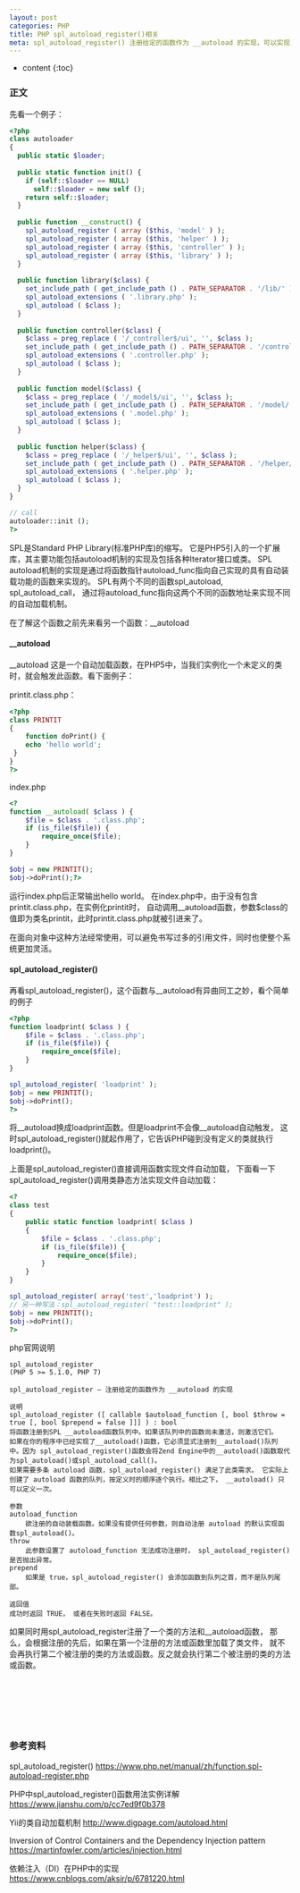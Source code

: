 ```yaml
---
layout: post
categories: PHP
title: PHP spl_autoload_register()相关
meta: spl_autoload_register() 注册给定的函数作为 __autoload 的实现，可以实现文件自动require，函数自动加载
---
```

* content
{:toc}

### 正文

先看一个例子：
```php
<?php
class autoloader 
{
  public static $loader;
  
  public static function init() {
    if (self::$loader == NULL)
      self::$loader = new self ();
    return self::$loader;
  }
  
  public function __construct() {
    spl_autoload_register ( array ($this, 'model' ) );
    spl_autoload_register ( array ($this, 'helper' ) );
    spl_autoload_register ( array ($this, 'controller' ) );
    spl_autoload_register ( array ($this, 'library' ) );
  }
  
  public function library($class) {
    set_include_path ( get_include_path () . PATH_SEPARATOR . '/lib/' );
    spl_autoload_extensions ( '.library.php' );
    spl_autoload ( $class );
  }
  
  public function controller($class) {
    $class = preg_replace ( '/_controller$/ui', '', $class );
    set_include_path ( get_include_path () . PATH_SEPARATOR . '/controller/' );
    spl_autoload_extensions ( '.controller.php' );
    spl_autoload ( $class );
  }
  
  public function model($class) {
    $class = preg_replace ( '/_model$/ui', '', $class );
    set_include_path ( get_include_path () . PATH_SEPARATOR . '/model/' );
    spl_autoload_extensions ( '.model.php' );
    spl_autoload ( $class );
  }
  
  public function helper($class) {
    $class = preg_replace ( '/_helper$/ui', '', $class );
    set_include_path ( get_include_path () . PATH_SEPARATOR . '/helper/' );
    spl_autoload_extensions ( '.helper.php' );
    spl_autoload ( $class );
  }
}

// call
autoloader::init ();
?>
```

SPL是Standard PHP Library(标准PHP库)的缩写。
它是PHP5引入的一个扩展库，其主要功能包括autoload机制的实现及包括各种Iterator接口或类。
SPL autoload机制的实现是通过将函数指针autoload_func指向自己实现的具有自动装载功能的函数来实现的。
SPL有两个不同的函数spl_autoload, spl_autoload_call，
通过将autoload_func指向这两个不同的函数地址来实现不同的自动加载机制。

在了解这个函数之前先来看另一个函数：__autoload

#### __autoload

__autoload 这是一个自动加载函数，在PHP5中，当我们实例化一个未定义的类时，就会触发此函数。看下面例子：

printit.class.php：
```php
<?php
class PRINTIT 
{
    function doPrint() {
    echo 'hello world';
 }
}
?>
```

index.php
```php
<?
function __autoload( $class ) {
    $file = $class . '.class.php';
    if (is_file($file)) {
        require_once($file);
    }
}

$obj = new PRINTIT();
$obj->doPrint();?>
```

运行index.php后正常输出hello world。
在index.php中，由于没有包含printit.class.php，在实例化printit时，
自动调用__autoload函数，参数$class的值即为类名printit，此时printit.class.php就被引进来了。

在面向对象中这种方法经常使用，可以避免书写过多的引用文件，同时也使整个系统更加灵活。

#### spl_autoload_register()

再看spl_autoload_register()，这个函数与__autoload有异曲同工之妙，看个简单的例子
```php
<?php
function loadprint( $class ) {
    $file = $class . '.class.php';
    if (is_file($file)) {
        require_once($file);
    }
}

spl_autoload_register( 'loadprint' );
$obj = new PRINTIT();
$obj->doPrint();
?>
```

将__autoload换成loadprint函数。但是loadprint不会像__autoload自动触发，
这时spl_autoload_register()就起作用了，它告诉PHP碰到没有定义的类就执行loadprint()。

上面是spl_autoload_register()直接调用函数实现文件自动加载，
下面看一下spl_autoload_register()调用类静态方法实现文件自动加载：
```php
<?
class test 
{
    public static function loadprint( $class ) 
    {
        $file = $class . '.class.php';
        if (is_file($file)) {
            require_once($file);
        }
    }
}

spl_autoload_register( array('test','loadprint') );
// 另一种写法：spl_autoload_register( "test::loadprint" );
$obj = new PRINTIT();
$obj->doPrint();
?>
```

php官网说明
```
spl_autoload_register
(PHP 5 >= 5.1.0, PHP 7)

spl_autoload_register — 注册给定的函数作为 __autoload 的实现

说明
spl_autoload_register ([ callable $autoload_function [, bool $throw = true [, bool $prepend = false ]]] ) : bool
将函数注册到SPL __autoload函数队列中。如果该队列中的函数尚未激活，则激活它们。
如果在你的程序中已经实现了__autoload()函数，它必须显式注册到__autoload()队列中。因为 spl_autoload_register()函数会将Zend Engine中的__autoload()函数取代为spl_autoload()或spl_autoload_call()。
如果需要多条 autoload 函数，spl_autoload_register() 满足了此类需求。 它实际上创建了 autoload 函数的队列，按定义时的顺序逐个执行。相比之下， __autoload() 只可以定义一次。

参数
autoload_function
    欲注册的自动装载函数。如果没有提供任何参数，则自动注册 autoload 的默认实现函数spl_autoload()。
throw
    此参数设置了 autoload_function 无法成功注册时， spl_autoload_register()是否抛出异常。
prepend
    如果是 true，spl_autoload_register() 会添加函数到队列之首，而不是队列尾部。

返回值
成功时返回 TRUE， 或者在失败时返回 FALSE。
```

如果同时用spl_autoload_register注册了一个类的方法和__autoload函数，
那么，会根据注册的先后，如果在第一个注册的方法或函数里加载了类文件，
就不会再执行第二个被注册的类的方法或函数。反之就会执行第二个被注册的类的方法或函数。

<br/><br/><br/><br/><br/>
### 参考资料

spl_autoload_register() <https://www.php.net/manual/zh/function.spl-autoload-register.php>

PHP中spl_autoload_register()函数用法实例详解 <https://www.jianshu.com/p/cc7ed9f0b378>

Yii的类自动加载机制 <http://www.digpage.com/autoload.html>

Inversion of Control Containers and the Dependency Injection pattern <https://martinfowler.com/articles/injection.html> 

依赖注入（DI）在PHP中的实现 <https://www.cnblogs.com/aksir/p/6781220.html>
